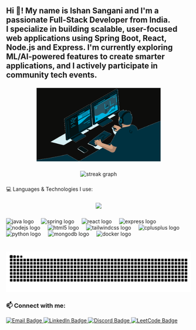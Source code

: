 <h2 align="left">Hi 👋! My name is Ishan Sangani and I'm a passionate Full-Stack Developer from India.<br>I specialize in building scalable, user-focused web applications using Spring Boot, React, Node.js and Express. I'm currently exploring ML/AI-powered features to create smarter applications, and I actively participate in community tech events.</h2>

###

<div align="center">
  <img height="200" src="https://raw.githubusercontent.com/Potential17/Potential17/master/user%20(2).gif"  />
</div>

###

<div align="center">
  <img src="https://streak-stats.demolab.com?user=IshanSangani&theme=tokyonight&hide_border=true&border_radius=10&date_format=j%20M%5B%20Y%5D" height="200" alt="streak graph" />
</div>

###

<p align="left">💻 Languages & Technologies I use:</p>

###

<div align="center">
  <img height="150" src="https://www.yessinfotech.com/wp-content/uploads/2019/11/spring-boot-logo.png"  />
</div>

###

<div align="left">
  <img src="https://cdn.jsdelivr.net/gh/devicons/devicon/icons/java/java-original.svg" height="50" alt="java logo"  />
  <img width="12" />
  <img src="https://cdn.simpleicons.org/spring/6DB33F" height="50" alt="spring logo"  />
  <img width="12" />
  <img src="https://cdn.simpleicons.org/react/61DAFB" height="50" alt="react logo"  />
  <img width="12" />
  <img src="https://skillicons.dev/icons?i=express" height="50" alt="express logo"  />
  <img width="12" />
  <img src="https://cdn.simpleicons.org/nodedotjs/339933" height="50" alt="nodejs logo"  />
  <img width="12" />
  <img src="https://cdn.simpleicons.org/html5/E34F26" height="50" alt="html5 logo"  />
  <img width="12" />
  <img src="https://cdn.simpleicons.org/tailwindcss/06B6D4" height="50" alt="tailwindcss logo"  />
  <img width="12" />

  <img src="https://cdn.jsdelivr.net/gh/devicons/devicon/icons/cplusplus/cplusplus-original.svg" height="50" alt="cplusplus logo"  />
  <img width="12" />
  <img src="https://cdn.simpleicons.org/python/3776AB" height="50" alt="python logo"  />
  <img width="12" />
  <img src="https://cdn.simpleicons.org/mongodb/47A248" height="50" alt="mongodb logo"  />

  <img width="12" />
  <img src="https://cdn.jsdelivr.net/gh/devicons/devicon/icons/docker/docker-original.svg" height="50" alt="docker logo"  />
</div>

###

<br clear="both">

<img src="https://raw.githubusercontent.com/IshanSangani/IshanSangani/output/snake.svg" alt="Snake animation" />

###
<h3 align="left">📫 Connect with me:</h3>

<p align="left">
  <a href="mailto:ishansangani25@gmail.com" target="_blank">
    <img src="https://img.shields.io/badge/Email-D14836?style=for-the-badge&logo=gmail&logoColor=white" alt="Email Badge"/>
  </a>
  <a href="https://www.linkedin.com/in/ishan-sangani/" target="_blank">
    <img src="https://img.shields.io/badge/LinkedIn-0077B5?style=for-the-badge&logo=linkedin&logoColor=white" alt="LinkedIn Badge"/>
  </a>
  <a href="https://discord.com/users/kop8257" target="_blank">
    <img src="https://img.shields.io/badge/Discord-5865F2?style=for-the-badge&logo=discord&logoColor=white" alt="Discord Badge"/>
  </a>
   <a href="https://leetcode.com/u/ishansangani26/" target="_blank">
    <img src="https://img.shields.io/badge/LeetCode-FFA116?style=for-the-badge&logo=leetcode&logoColor=white" alt="LeetCode Badge"/>
  </a>
</p>
